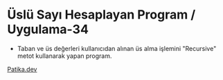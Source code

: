 # Üslü Sayı Hesaplayan Program / Uygulama-34

*  Taban ve üs değerleri kullanıcıdan alınan üs alma işlemini "Recursive" metot kullanarak yapan program.


[Patika.dev](https://www.patika.dev)